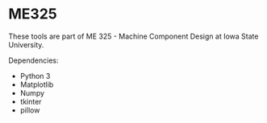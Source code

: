 # ME325

These tools are part of ME 325 - Machine Component Design at Iowa State University.

Dependencies:
- Python 3
- Matplotlib
- Numpy
- tkinter
- pillow


